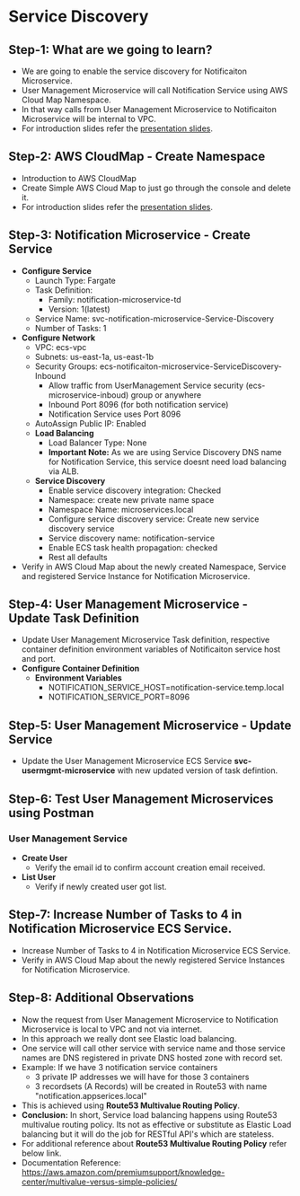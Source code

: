 # Service Discovery

## Step-1: What are we going to learn?
- We are going to enable the service discovery for Notificaiton Microservice.
- User Management Microservice will call Notification Service using AWS Cloud Map Namespace. 
- In that way calls from User Management Microservice to Notificaiton Microservice will be internal to VPC. 
-  For introduction slides refer the [presentation slides](/otherfiles/presentations/AWS-FargateECS-Masterclass-Course.pdf). 

## Step-2: AWS CloudMap - Create Namespace
- Introduction to AWS CloudMap
- Create Simple AWS Cloud Map to just go through the console and delete it. 
-  For introduction slides refer the [presentation slides](/otherfiles/presentations/AWS-FargateECS-Masterclass-Course.pdf). 

## Step-3: Notification Microservice - Create Service
- **Configure Service**
    - Launch Type: Fargate
    - Task Definition:
        - Family: notification-microservice-td
        - Version: 1(latest) 
    - Service Name: svc-notification-microservice-Service-Discovery
    - Number of Tasks: 1
- **Configure Network**
    - VPC: ecs-vpc
    - Subnets: us-east-1a, us-east-1b
    - Security Groups: ecs-notificaiton-microservice-ServiceDiscovery-Inbound 
        - Allow traffic from UserManagement Service security (ecs-microservice-inboud) group or anywhere
        - Inbound Port 8096 (for both notification service)
        - Notification Service uses Port 8096
    - AutoAssign Public IP: Enabled        
    - **Load Balancing**
        - Load Balancer Type: None
        - **Important Note:** As we are using Service Discovery DNS name for Notification Service, this service doesnt need load balancing via ALB. 
    - **Service Discovery**
        - Enable service discovery integration: Checked
        - Namespace: create new private name space 
        - Namespace Name: microservices.local
        - Configure service discovery service: Create new service discovery service
        - Service discovery name: notification-service
        - Enable ECS task health propagation: checked
        - Rest all defaults
- Verify in AWS Cloud Map about the newly created Namespace, Service and registered Service Instance for Notification Microservice. 

## Step-4: User Management Microservice - Update Task Definition 
- Update User Management Microservice Task definition, respective container definition environment variables of Notificaiton service host and port. 
- **Configure Container Definition**
    - **Environment Variables**
        - NOTIFICATION_SERVICE_HOST=notification-service.temp.local
        - NOTIFICATION_SERVICE_PORT=8096

## Step-5: User Management Microservice - Update Service
- Update the User Management Microservice ECS Service **svc-usermgmt-microservice** with new updated version of task defintion.

## Step-6: Test User Management Microservices using Postman
### User Management Service
- **Create User**
    - Verify the email id to confirm account creation email received.
- **List User**   
    - Verify if newly created user got list. 

## Step-7: Increase Number of Tasks to 4 in Notification Microservice ECS Service.
- Increase Number of Tasks to 4 in Notification Microservice ECS Service.
- Verify in AWS Cloud Map about the newly registered Service Instances for Notification Microservice. 

## Step-8: Additional Observations
- Now the request from User Management Microservice to Notification Microservice is local to VPC and not via internet.
- In this approach we really dont see Elastic load balancing.
- One service will call other service with service name and those service names are DNS registered in private DNS hosted zone with record set.
- Example: If we have 3 notification service containers 
    - 3 private IP addresses we will have for those 3 containers
    - 3 recordsets (A Records) will be created in Route53 with name "notification.appserices.local"
- This is achieved using **Route53 Multivalue Routing Policy**. 
- **Conclusion:**  In short, Service load balancing happens using Route53 multivalue routing policy. Its not as effective or substitute as Elastic Load balancing but it will do the job for RESTful API's which are stateless.
- For additional reference about **Route53 Multivalue Routing Policy** refer below link.
- Documentation Reference: https://aws.amazon.com/premiumsupport/knowledge-center/multivalue-versus-simple-policies/
